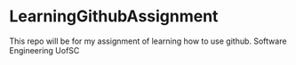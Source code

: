 # LearningGithubAssignment
This repo will be for my assignment of learning how to use github. Software Engineering UofSC
